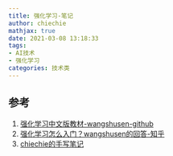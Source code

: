 ```yaml
---
title: 强化学习-笔记
author: chiechie
mathjax: true
date: 2021-03-08 13:18:33
tags:
- AI技术
- 强化学习
categories: 技术类
---
```





## 参考
1. [强化学习中文版教材-wangshusen-github](https://github.com/wangshusen/DRL/blob/master/Notes_CN/DRL.pdf)
2. [强化学习怎么入门？wangshusen的回答-知乎](https://www.zhihu.com/question/277325426/answer/1753868459)
3. [chiechie的手写笔记](notability)
